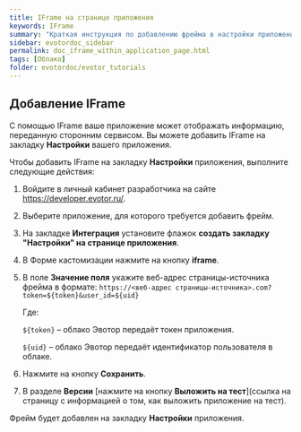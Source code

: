 ```yaml
---
title: IFrame на странице приложения
keywords: IFrame
summary: "Краткая инструкция по добавлению фрейма в настройки приложения"
sidebar: evotordoc_sidebar
permalink: doc_iframe_within_application_page.html
tags: [Облако]
folder: evotordoc/evotor_tutorials
---
```


## Добавление IFrame

С помощью IFrame ваше приложение может отображать информацию, переданную сторонним сервисом.
Вы можете добавить IFrame на закладку **Настройки** вашего приложения.

Чтобы добавить IFrame на закладку **Настройки** приложения, выполните следующие действия:

1. Войдите в личный кабинет разработчика на сайте https://developer.evotor.ru/.
2. Выберите приложение, для которого требуется добавить фрейм.
3. На закладке **Интеграция** установите флажок **создать закладку "Настройки" на странице приложения**.
4. В Форме кастомизации нажмите на кнопку **iframe**.
5. В поле **Значение поля** укажите веб-адрес страницы-источника фрейма в формате:
   `https://<веб-адрес страницы-источника>.com?token=${token}&user_id=${uid}`

   Где:

   `${token}` – облако Эвотор передаёт токен приложения.

   `${uid}` – облако Эвотор передаёт идентификатор пользователя в облаке.
6. Нажмите на кнопку **Сохранить**.
7. В разделе **Версии** [нажмите на кнопку **Выложить на тест**](ссылка на страницу с информацией о том, как выложить приложение на тест).

Фрейм будет добавлен на закладку **Настройки** приложения.
